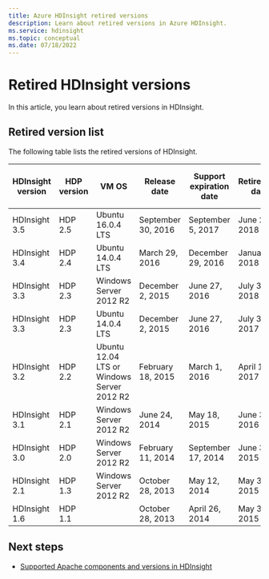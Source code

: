 ```yaml
---
title: Azure HDInsight retired versions
description: Learn about retired versions in Azure HDInsight.
ms.service: hdinsight
ms.topic: conceptual
ms.date: 07/18/2022
---
```


# Retired HDInsight versions

In this article, you learn about retired versions in HDInsight.

## Retired version list

The following table lists the retired versions of HDInsight.

| HDInsight version | HDP version | VM OS | Release date | Support expiration date | Retirement date | High availability |  Availability in the Azure portal |
| --- | --- | --- | --- | --- | --- | --- | --- |
| HDInsight 3.5 |HDP 2.5 |Ubuntu 16.0.4 LTS |September 30, 2016 |September 5, 2017 |June 28, 2018 |Yes |No |
| HDInsight 3.4 |HDP 2.4 |Ubuntu 14.0.4 LTS |March 29, 2016 |December 29, 2016 |January 9, 2018 |Yes |No |
| HDInsight 3.3 |HDP 2.3 |Windows Server 2012 R2 |December 2, 2015 |June 27, 2016 |July 31, 2018 |Yes |No |
| HDInsight 3.3 |HDP 2.3 |Ubuntu 14.0.4 LTS |December 2, 2015 |June 27, 2016 |July 31, 2017 |Yes |No |
| HDInsight 3.2 |HDP 2.2 |Ubuntu 12.04 LTS or Windows Server 2012 R2 |February 18, 2015 |March 1, 2016 |April 1, 2017 |Yes |No |
| HDInsight 3.1 |HDP 2.1 |Windows Server 2012 R2 |June 24, 2014 |May 18, 2015 |June 30, 2016 |Yes |No |
| HDInsight 3.0 |HDP 2.0 |Windows Server 2012 R2 |February 11, 2014 |September 17, 2014 |June 30, 2015 |Yes |No |
| HDInsight 2.1 |HDP 1.3 |Windows Server 2012 R2 |October 28, 2013 |May 12, 2014 |May 31, 2015 |Yes |No |
| HDInsight 1.6 |HDP 1.1 | |October 28, 2013 |April 26, 2014 |May 31, 2015 |No |No |

## Next steps

- [Supported Apache components and versions in HDInsight](./hdinsight-component-versioning.md)
